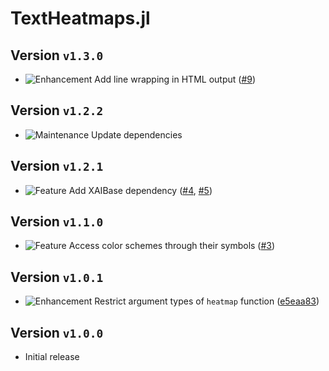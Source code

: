 # TextHeatmaps.jl

## Version `v1.3.0`
* ![Enhancement][badge-enhancement] Add line wrapping in HTML output ([#9])

## Version `v1.2.2`
* ![Maintenance][badge-maintenance] Update dependencies

## Version `v1.2.1`
* ![Feature][badge-feature] Add XAIBase dependency ([#4], [#5])

## Version `v1.1.0`
* ![Feature][badge-feature] Access color schemes through their symbols ([#3])

## Version `v1.0.1`
* ![Enhancement][badge-enhancement] Restrict argument types of `heatmap` function ([e5eaa83][commit-e5eaa83])

## Version `v1.0.0`
* Initial release

[#9]: https://github.com/Julia-XAI/TextHeatmaps.jl/pull/9
[#5]: https://github.com/Julia-XAI/TextHeatmaps.jl/pull/5
[#4]: https://github.com/Julia-XAI/TextHeatmaps.jl/pull/4
[#3]: https://github.com/Julia-XAI/TextHeatmaps.jl/pull/3

[commit-e5eaa83]: https://github.com/Julia-XAI/TextHeatmaps.jl/commit/e5eaa83

<!--
# Badges
![BREAKING][badge-breaking]
![Deprecation][badge-deprecation]
![Feature][badge-feature]
![Enhancement][badge-enhancement]
![Bugfix][badge-bugfix]
![Experimental][badge-experimental]
![Maintenance][badge-maintenance]
![Documentation][badge-docs]
-->

[badge-breaking]: https://img.shields.io/badge/BREAKING-red.svg
[badge-deprecation]: https://img.shields.io/badge/deprecation-orange.svg
[badge-feature]: https://img.shields.io/badge/feature-green.svg
[badge-enhancement]: https://img.shields.io/badge/enhancement-blue.svg
[badge-bugfix]: https://img.shields.io/badge/bugfix-purple.svg
[badge-security]: https://img.shields.io/badge/security-black.svg
[badge-experimental]: https://img.shields.io/badge/experimental-lightgrey.svg
[badge-maintenance]: https://img.shields.io/badge/maintenance-gray.svg
[badge-docs]: https://img.shields.io/badge/docs-orange.svg
